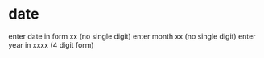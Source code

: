 # date
enter date in form xx (no single digit)
enter month xx (no single digit)
enter year in xxxx (4 digit form)

